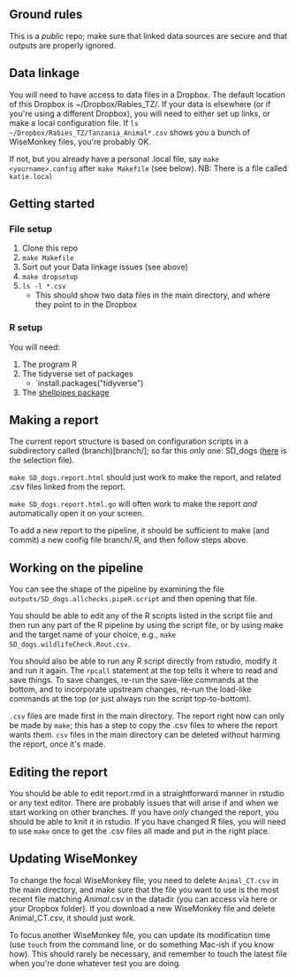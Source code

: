 
## Ground rules

This is a _public_ repo; make sure that linked data sources are secure and that outputs are properly ignored.

## Data linkage

You will need to have access to data files in a Dropbox. The default location of this Dropbox is ~/Dropbox/Rabies_TZ/. If your data is elsewhere (or if you're using a different Dropbox), you will need to either set up links, or make a local configuration file. If `ls ~/Dropbox/Rabies_TZ/Tanzania_Animal*.csv` shows you a bunch of WiseMonkey files, you're probably OK.

If not, but you already have a personal .local file, say `make <yourname>.config` after `make Makefile` (see below). NB: There is a file called `katie.local`

## Getting started

### File setup
1. Clone this repo
1. `make Makefile`
1. Sort out your Data linkage issues (see above)
1. `make dropsetup`
1. `ls -l *.csv`
	* This should show two data files in the main directory, and where they point to in the Dropbox

### R setup
You will need:

1. The program R
1. The tidyverse set of packages
	* `install.packages("tidyverse")
1. The [shellpipes package](https://dushoff.github.io/shellpipes/)

## Making a report

The current report structure is based on configuration scripts in a subdirectory called (branch)[branch/]; so far this only one: SD_dogs ([here](branch/SD_dogs.R) is the selection file).

`make SD_dogs.report.html` should just work to make the report, and related .csv files linked from the report.

`make SD_dogs.report.html.go` will often work to make the report _and_ automatically open it on your screen.

To add a new report to the pipeline, it should be sufficient to make (and commit) a new config file branch/<yourbranch>.R, and then follow steps above.

## Working on the pipeline

You can see the shape of the pipeline by examining the file `outputs/SD_dogs.allchecks.pipeR.script` and then opening that file. 

You should be able to edit any of the R scripts listed in the script file and then run any part of the R pipeline by using the script file, or by using make and the target name of your choice, e.g., `make SD_dogs.wildlifeCheck.Rout.csv`. 

You should also be able to run any R script directly from rstudio, modify it and run it again. The `rpcall` statement at the top tells it where to read and save things. To save changes, re-run the save-like commands at the bottom, and to incorporate upstream changes, re-run the load-like commands at the top (or just always run the script top-to-bottom).

`.csv` files are made first in the main directory. The report right now can only be made by `make`; this has a step to copy the .csv files to where the report wants them. `csv` files in the main directory can be deleted without harming the report, once it's made.

## Editing the report

You should be able to edit report.rmd in a straightforward manner in rstudio or any text editor. There are probably issues that will arise if and when we start working on other branches. If you have _only_ changed the report, you should be able to knit it in rstudio. If you have changed R files, you will need to use `make` once to get the .csv files all made and put in the right place.

## Updating WiseMonkey

To change the focal WiseMonkey file, you need to delete `Animal_CT.csv` in the main directory, and make sure that the file you want to use is the most recent file matching *Animal*.csv in the datadir (you can access via here or your Dropbox folder). If you download a new WiseMonkey file and delete Animal_CT.csv, it should just work. 

To focus another WiseMonkey file, you can update its modification time (use `touch` from the command line, or do something Mac-ish if you know how). This should rarely be necessary, and remember to touch the latest file when you're done whatever test you are doing.

